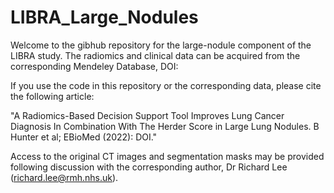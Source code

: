 # LIBRA_Large_Nodules

Welcome to the gibhub repository for the large-nodule component of the LIBRA study. The radiomics and clinical data can be acquired from the corresponding Mendeley Database, DOI: 

If you use the code in this repository or the corresponding data, please cite the following article:

"A Radiomics-Based Decision Support Tool Improves Lung Cancer Diagnosis In Combination With The Herder Score in Large Lung Nodules. B Hunter et al; EBioMed (2022): DOI."

Access to the original CT images and segmentation masks may be provided following discussion with the corresponding author, Dr Richard Lee (richard.lee@rmh.nhs.uk).






